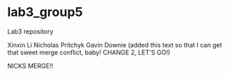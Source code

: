 # lab3_group5
Lab3 repository

Xinxin Li
Nicholas Pritchyk
Gavin Downie (added this text so that I can get that sweet merge conflict, baby! CHANGE 2, LET'S GO!)

NICKS MERGE!!

